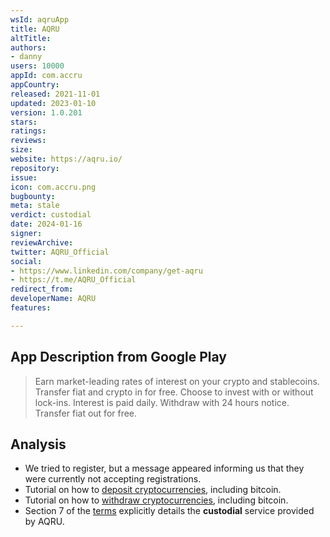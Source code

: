 ```yaml
---
wsId: aqruApp
title: AQRU
altTitle: 
authors:
- danny
users: 10000
appId: com.accru
appCountry: 
released: 2021-11-01
updated: 2023-01-10
version: 1.0.201
stars: 
ratings: 
reviews: 
size: 
website: https://aqru.io/
repository: 
issue: 
icon: com.accru.png
bugbounty: 
meta: stale
verdict: custodial
date: 2024-01-16
signer: 
reviewArchive: 
twitter: AQRU_Official
social:
- https://www.linkedin.com/company/get-aqru
- https://t.me/AQRU_Official
redirect_from: 
developerName: AQRU
features: 

---
```


## App Description from Google Play

> Earn market-leading rates of interest on your crypto and stablecoins.
> Transfer fiat and crypto in for free.
> Choose to invest with or without lock-ins.
> Interest is paid daily.
> Withdraw with 24 hours notice. Transfer fiat out for free.

## Analysis 

- We tried to register, but a message appeared informing us that they were currently not accepting registrations.
- Tutorial on how to [deposit cryptocurrencies](https://intercom.help/aqru-finance/en/articles/5695065-funding-your-account), including bitcoin.
- Tutorial on how to [withdraw cryptocurrencies](https://intercom.help/aqru-finance/en/articles/5695287-withdraw-crypto), including bitcoin.
- Section 7 of the [terms](https://cdn.accru.finance/documents/user-agreement.pdf?t=1689768532396) explicitly details the **custodial** service provided by AQRU.
